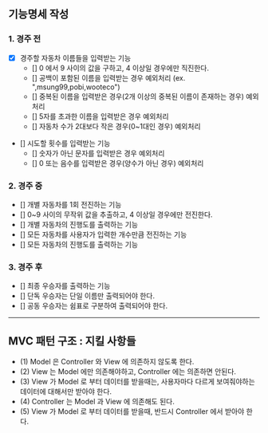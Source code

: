 
## 기능명세 작성

### 1. 경주 전
- [X] 경주할 자동차 이름들을 입력받는 기능
  - [] 0 에서 9 사이의 값을 구하고, 4 이상일 경우에만 직진한다.
  - [] 공백이 포함된 이름을 입력받는 경우 예외처리 (ex. ",msung99,pobi,wooteco")
  - [] 중복된 이름을 입력받은 경우(2개 이상의 중복된 이름이 존재하는 경우) 예외처리
  - [] 5자를 초과한 이름을 입력받은 경우 예외처리
  - [] 자동차 수가 2대보다 작은 경우(0~1대인 경우) 예외처리
- [] 시도할 횟수를 입력받는 기능
  - [] 숫자가 아닌 문자를 입력받은 경우 예외처리
  - [] 0 또는 음수를 입력받은 경우(양수가 아닌 경우) 예외처리

### 2. 경주 중
- [] 개별 자동차를 1회 전진하는 기능
 - [] 0~9 사이의 무작위 값을 추출하고, 4 이상일 경우에만 전진한다.
- [] 개별 자동차의 진행도를 출력하는 기능
- [] 모든 자동차를 사용자가 입력한 개수만큼 전진하는 기능
- [] 모든 자동차의 진행도를 출력하는 기능

### 3. 경주 후
- [] 최종 우승자를 출력하는 기능
 - [] 단독 우승자는 단일 이름만 출력되어야 한다.
 - [] 공동 우승자는 쉼표로 구분하여 출력되어야 한다.

---

## MVC 패턴 구조 : 지킬 사항들
- (1) Model 은 Controller 와 View 에 의존하지 않도록 한다.
- (2) View 는 Model 에만 의존해야하고, Controller 에는 의존하면 안된다.
- (3) View 가 Model 로 부터 데이터를 받을때는, 사용자마다 다르게 보여줘야하는 데이터에 대해서만 받아야 한다.
- (4) Controller 는 Model 과 View 에 의존해도 된다.
- (5) View 가 Model 로 부터 데이터를 받을때, 반드시 Controller 에서 받아야 한다.